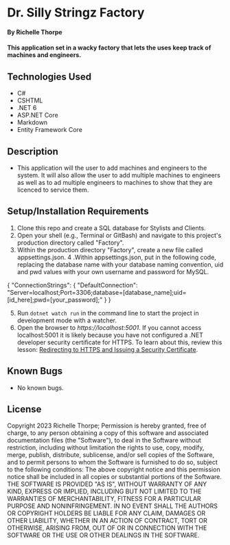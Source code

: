 # Dr. Silly Stringz Factory

#### By Richelle Thorpe 

#### This application set in a wacky factory that lets the uses keep track of machines and engineers.

## Technologies Used

- C#
- CSHTML
- .NET 6
- ASP.NET Core
- Markdown
- Entity Framework Core

## Description

- This application will the user to add machines and engineers to the system. It will also allow the user to add multiple machines to engineers as well as to ad multiple engineers to machines to show that they are licenced to service them.

## Setup/Installation Requirements

1. Clone this repo and create a SQL database for Stylists and Clients.
2. Open your shell (e.g., Terminal or GitBash) and navigate to this project's production directory called "Factory". 
3. Within the production directory "Factory", create a new file called appsettings.json.
4 .Within appsettings.json, put in the following code, replacing the database name with your database naming convention, uid and pwd values with your own username and password for MySQL. 

{
  "ConnectionStrings": {
      "DefaultConnection": "Server=localhost;Port=3306;database=[database_name];uid=[id_here];pwd=[your_password];"
  }
}

5. Run `dotnet watch run` in the command line to start the project in development mode with a watcher.
6. Open the browser to _https://localhost:5001_. If you cannot access localhost:5001 it is likely because you have not configured a .NET developer security certificate for HTTPS. To learn about this, review this lesson: [Redirecting to HTTPS and Issuing a Security Certificate](https://www.learnhowtoprogram.com/c-and-net/basic-web-applications/redirecting-to-https-and-issuing-a-security-certificate).


## Known Bugs

- No known bugs.

## License

Copyright 2023 Richelle Thorpe; Permission is hereby granted, free of charge, to any person obtaining a copy of this software and associated documentation files (the "Software"), to deal in the Software without restriction, including without limitation the rights to use, copy, modify, merge, publish, distribute, sublicense, and/or sell copies of the Software, and to permit persons to whom the Software is furnished to do so, subject to the following conditions: The above copyright notice and this permission notice shall be included in all copies or substantial portions of the Software. THE SOFTWARE IS PROVIDED "AS IS", WITHOUT WARRANTY OF ANY KIND, EXPRESS OR IMPLIED, INCLUDING BUT NOT LIMITED TO THE WARRANTIES OF MERCHANTABILITY, FITNESS FOR A PARTICULAR PURPOSE AND NONINFRINGEMENT. IN NO EVENT SHALL THE AUTHORS OR COPYRIGHT HOLDERS BE LIABLE FOR ANY CLAIM, DAMAGES OR OTHER LIABILITY, WHETHER IN AN ACTION OF CONTRACT, TORT OR OTHERWISE, ARISING FROM, OUT OF OR IN CONNECTION WITH THE SOFTWARE OR THE USE OR OTHER DEALINGS IN THE SOFTWARE.